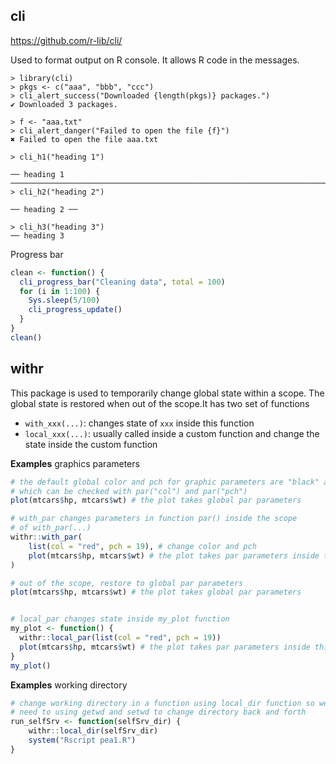 ## cli

https://github.com/r-lib/cli/

Used to format output on R console. It allows R code in the messages.

```
> library(cli)
> pkgs <- c("aaa", "bbb", "ccc")
> cli_alert_success("Downloaded {length(pkgs)} packages.")
✔ Downloaded 3 packages.

> f <- "aaa.txt"
> cli_alert_danger("Failed to open the file {f}")
✖ Failed to open the file aaa.txt

> cli_h1("heading 1")

── heading 1 ───────────────────────────────────────────────────────────────────────────────────────────────────
> cli_h2("heading 2")

── heading 2 ──

> cli_h3("heading 3")
── heading 3 
```

Progress bar

```r
clean <- function() {
  cli_progress_bar("Cleaning data", total = 100)
  for (i in 1:100) {
    Sys.sleep(5/100)
    cli_progress_update()
  }
}
clean()
```

## withr

This package is used to temporarily change global state within a scope. The global state is restored when out of the scope.It has two set of functions

- `with_xxx(...)`: changes state of `xxx` inside this function
- `local_xxx(...)`: usually called inside a custom function and change the state inside the custom function

**Examples** graphics parameters

```r
# the default global color and pch for graphic parameters are "black" and 1
# which can be checked with par("col") and par("pch")
plot(mtcars$hp, mtcars$wt) # the plot takes global par parameters

# with_par changes parameters in function par() inside the scope
# of with_par(...)
withr::with_par(
    list(col = "red", pch = 19), # change color and pch
    plot(mtcars$hp, mtcars$wt) # the plot takes par parameters inside this scope
)

# out of the scope, restore to global par parameters
plot(mtcars$hp, mtcars$wt) # the plot takes global par parameters


# local_par changes state inside my_plot function
my_plot <- function() {
  withr::local_par(list(col = "red", pch = 19))
  plot(mtcars$hp, mtcars$wt) # the plot takes par parameters inside this scope
}
my_plot()
```

**Examples** working directory

```r
# change working directory in a function using local_dir function so we eo not 
# need to using getwd and setwd to change directory back and forth
run_selfSrv <- function(selfSrv_dir) {
    withr::local_dir(selfSrv_dir)
    system("Rscript pea1.R")
}
```
